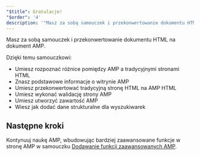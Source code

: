 ```yaml
---
"$title": Gratulacje!
"$order": '4'
description: '"Masz za sobą samouczek i przekonwertowanie dokumentu HTML na dokument AMP. Dzięki temu samouczkowi umiesz: - Rozpoznawać różnice pomiędzy AMP i ..."'
---
```


Masz za sobą samouczek i przekonwertowanie dokumentu HTML na dokument AMP.

Dzięki temu samouczkowi:

- Umiesz rozpoznać różnice pomiędzy AMP a tradycyjnymi stronami HTML
- Znasz podstawowe informacje o witrynie AMP
- Umiesz przekonwertować tradycyjną stronę HTML na AMP HTML
- Umiesz wykonać walidację strony AMP
- Umiesz utworzyć zawartość AMP
- Wiesz jak dodać dane strukturalne dla wyszukiwarek

## Następne kroki

Kontynuuj naukę AMP, wbudowując bardziej zaawansowane funkcje w stronę AMP w samouczku [Dodawanie funkcji zaawansowanych AMP](../../../../documentation/guides-and-tutorials/start/add_advanced/index.md).

